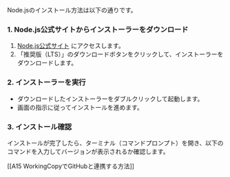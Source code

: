 Node.jsのインストール方法は以下の通りです。

### 1. Node.js公式サイトからインストーラーをダウンロード

1. [Node.js公式サイト](https://nodejs.org/ja/) にアクセスします。
2. 「推奨版（LTS）」のダウンロードボタンをクリックして、インストーラーをダウンロードします。

### 2. インストーラーを実行

- ダウンロードしたインストーラーをダブルクリックして起動します。
- 画面の指示に従ってインストールを進めます。

### 3. インストール確認

インストールが完了したら、ターミナル（コマンドプロンプト）を開き、以下のコマンドを入力してバージョンが表示されるか確認します。










[[A15 WorkingCopyでGitHubと連携する方法]]
